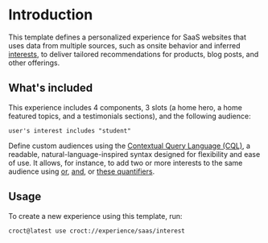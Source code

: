 # Introduction

This template defines a personalized experience for SaaS websites that uses data from multiple sources, such as onsite behavior and inferred [interests](https://docs.croct.com/reference/cql/data-types/user#user-interests-prop?utm_medium=cli&utm_source=template&utm_campaign=00000000.CO.DE.saas&utm_content=interest), to deliver tailored recommendations for products, blog posts, and other offerings.

## What's included

This experience includes 4 components, 3 slots (a home hero, a home featured topics, and a testimonials sections), and the following audience:

```cql
user's interest includes "student"
```

Define custom audiences using the [Contextual Query Language (CQL)](https://docs.croct.com/reference/cql/introduction?utm_medium=cli&utm_source=template&utm_campaign=00000000.CO.DE.saas&utm_content=interest), a readable, natural-language-inspired syntax designed for flexibility and ease of use. It allows, for instance, to add two or more interests to the same audience using [or](https://docs.croct.com/reference/cql/expressions/operations/logical#or), [and](https://docs.croct.com/reference/cql/expressions/operations/logical#and), or [these quantifiers](https://docs.croct.com/reference/cql/expressions/quantifiers).

## Usage

To create a new experience using this template, run:

```js-pm
croct@latest use croct://experience/saas/interest
```
